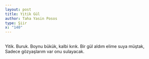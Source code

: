 ```yaml
---
layout: post
title: Yitik Gül
author: Taha Yasin Posos
type: Şiir
x: "140"
---
```

<br/>
Yitik. Buruk.  
Boynu bükük, kalbi kırık.  
Bir gül aldım elime suya müştak,  
Sadece gözyaşlarım var onu sulayacak.  
